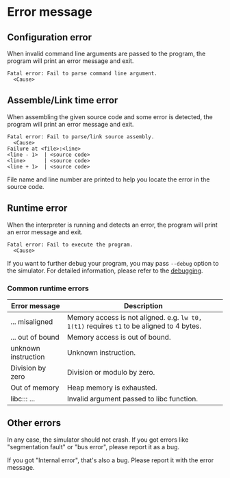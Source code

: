 # Error message

## Configuration error

When invalid command line arguments are passed to the program, the program will print an error message and exit.

```text
Fatal error: Fail to parse command line argument.
  <Cause>
```

## Assemble/Link time error

When assembling the given source code and some error is detected, the program will print an error message and exit.

```text
Fatal error: Fail to parse/link source assembly.
  <Cause>
Failure at <file>:<line>
<line - 1>  | <source code>
<line>      | <source code>
<line + 1>  | <source code>
```

File name and line number are printed to help you locate the error in the source code.

## Runtime error

When the interpreter is running and detects an error, the program will print an error message and exit.

```text
Fatal error: Fail to execute the program.
  <Cause>
```

If you want to further debug your program, you may pass `--debug` option to the simulator. For detailed information, please refer to the [debugging](debugger.md).

### Common runtime errors

| Error message     | Description   |
| ---               | ---           |
| ... misaligned    | Memory access is not aligned. e.g. `lw t0, 1(t1)` requires `t1` to be aligned to 4 bytes. |
| ... out of bound  | Memory access is out of bound. |
| unknown instruction | Unknown instruction. |
| Division by zero  | Division or modulo by zero. |
| Out of memory     | Heap memory is exhausted. |
| libc::<name>: ... | Invalid argument passed to libc function. |

## Other errors

In any case, the simulator should not crash. If you got errors like "segmentation fault" or "bus error", please report it as a bug.

If you got "Internal error", that's also a bug. Please report it with the error message.
